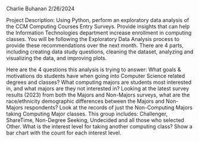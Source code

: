 Charlie Buhanan
2/26/2024

Project Description: Using Python, perform an exploratory data analysis of the CCM Computing Courses Entry Surveys.  Provide insights that can help the Information Technologies department increase enrollment in computing classes.
You will be following the Exploratory Data Analysis process to provide these recommendations over the next month. There are 4 parts, including creating data study questions, cleaning the dataset, analyzing and visualizing the data, and improving plots.

Here are the 4 questions this analysis is trying to answer:
What goals & motivations do students have when going into Computer Science related degrees and classes?
What computing majors are students most interested in, and what majors are they not interested in?
Looking at the latest survey results (2023) from both the Majors and Non-Majors surveys, what are the race/ethnicity demographic differences between the Majors and Non-Majors respondents?
Look at the records of just the Non-Computing Majors taking Computing Major classes. This group includes: Challenger, ShareTime, Non-Degree Seeking, Undecided and all those who selected Other.  What is the interest level for taking another computing class? Show a bar chart with the count for each interest level.
